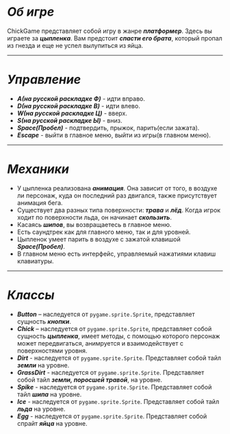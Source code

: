 # ***Об игре***
ChickGame представляет собой игру в жанре ***платформер***. Здесь вы играете за ***цыпленка***. Вам предстоит ***спасти его брата***, который пропал из гнезда и еще не успел вылупиться из яйца.
___
# ***Управление***
+ ***A(на русской раскладке Ф)*** - идти вправо.
+ ***D(на русской раскладке В)*** - идти влево.
+ ***W(на русской раскладке Ц)*** - вверх.
+ ***S(на русской раскладке Ы)*** - вниз.
+ ***Space(Пробел)*** - подтвердить, прыжок, парить(если зажата).
+ ***Escape*** - выйти в главное меню, выйти из игры(в главном меню).
___
# ***Механики***
+ У цыпленка реализована ***анимация***. Она зависит от того, в воздухе ли персонаж, куда он последний раз двигался, также присутствует анимация бега.
+ Существует два разных типа поверхности: ***трава*** и ***лёд***. Когда игрок ходит по поверхности льда, он начинает ***скользить***.
+ Касаясь ***шипов***, вы возвращаетесь в главное меню.
+ Есть саундтрек как для главного меню, так и для уровней.
+ Цыпленок умеет парить в воздухе с зажатой клавишой ***Space(Пробел)***.
+ В главном меню есть интерфейс, управляемый нажатиями клавиш клавиатуры.
___
# ***Классы***
+ ***Button*** – наследуется от `pygame.sprite.Sprite`, представляет сущность ***кнопки***.
+ ***Chick*** – наследуется от `pygame.sprite.Sprite`, представляет собой сущность ***цыпленка***, имеет методы, с помощью которого персонаж может передвигаться, анимруется и взаимодействует с поверхностями уровня.
+ ***Dirt*** -  наследуется от `pygame.sprite.Sprite`. Представляет собой тайл ***земли*** на уровне.
+ ***GrassDirt*** -  наследуется от `pygame.sprite.Sprite`. Представляет собой тайл ***земли, поросшей травой***, на уровне.
+ ***Spike*** -  наследуется от `pygame.sprite.Sprite`. Представляет собой тайл ***шипа*** на уровне.
+ ***Ice*** -  наследуется от `pygame.sprite.Sprite`. Представляет собой тайл ***льда*** на уровне.
+ ***Egg*** -  наследуется от `pygame.sprite.Sprite`. Представляет собой спрайт ***яйца*** на уровне.
